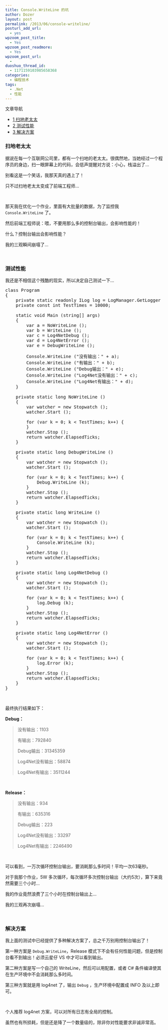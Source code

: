 ```yaml
---
title: Console.WriteLine 的坑
author: Dozer
layout: post
permalink: /2013/06/console-writeline/
posturl_add_url:
  - yes
wpzoom_post_title:
  - Yes
wpzoom_post_readmore:
  - Yes
wpzoom_post_url:
  - 
duoshuo_thread_id:
  - 1171159103985658368
categories:
  - 编程技术
tags:
  - .Net
  - 性能
---
```

<div id="toc_container" class="no_bullets">
  <p class="toc_title">
    文章导航
  </p>
  
  <ul class="toc_list">
    <li>
      <a href="#i"><span class="toc_number toc_depth_1">1</span> 扫地老太太</a>
    </li>
    <li>
      <a href="#i-2"><span class="toc_number toc_depth_1">2</span> 测试性能</a>
    </li>
    <li>
      <a href="#i-3"><span class="toc_number toc_depth_1">3</span> 解决方案</a>
    </li>
  </ul>
</div>

### <span id="i">扫地老太太</span>

据说在每一个互联网公司里，都有一个扫地的老太太。很偶然地，当她经过一个程序员的身边，扫一眼屏幕上的代码，会低声提醒对方说：小心，栈溢出了…

别看这是一个笑话，我那天真的遇上了！

只不过扫地老太太变成了前端工程师…

&nbsp;

那天我在优化一个作业，里面有大批量的数据，为了监控我 `Console.WriteLine` 了。

然后前端工程师说：喂，不要用那么多的控制台输出，会影响性能的！

什么？控制台输出会影响性能？

我的三观瞬间崩塌了…

<!--more-->

&nbsp;

### <span id="i-2">测试性能</span>

我还是不相信这个残酷的现实，所以决定自己测试一下…

<pre class="lang:c# decode:true">class Program
{
	private static readonly ILog log = LogManager.GetLogger (typeof(Program));
	private const int TestTimes = 10000;

	static void Main (string[] args)
	{
		var a = NoWriteLine ();
		var b = WriteLine ();
		var c = Log4NetDebug ();
		var d = Log4NetError ();
		var e = DebugWriteLine ();

		Console.WriteLine ("没有输出：" + a);
		Console.WriteLine ("有输出：" + b);
		Console.WriteLine ("Debug输出：" + e);
		Console.WriteLine ("Log4Net没有输出：" + c);
		Console.WriteLine ("Log4Net有输出：" + d);
	}

	private static long NoWriteLine ()
	{
		var watcher = new Stopwatch ();
		watcher.Start ();

		for (var k = 0; k &lt; TestTimes; k++) {
		}
		watcher.Stop ();
		return watcher.ElapsedTicks;
	}

	private static long DebugWriteLine ()
	{
		var watcher = new Stopwatch ();
		watcher.Start ();

		for (var k = 0; k &lt; TestTimes; k++) {
			Debug.WriteLine (k);
		}
		watcher.Stop ();
		return watcher.ElapsedTicks;
	}

	private static long WriteLine ()
	{
		var watcher = new Stopwatch ();
		watcher.Start ();

		for (var k = 0; k &lt; TestTimes; k++) {
			Console.WriteLine (k);
		}
		watcher.Stop ();
		return watcher.ElapsedTicks;
	}

	private static long Log4NetDebug ()
	{
		var watcher = new Stopwatch ();
		watcher.Start ();

		for (var k = 0; k &lt; TestTimes; k++) {
			log.Debug (k);
		}
		watcher.Stop ();
		return watcher.ElapsedTicks;
	}

	private static long Log4NetError ()
	{
		var watcher = new Stopwatch ();
		watcher.Start ();

		for (var k = 0; k &lt; TestTimes; k++) {
			log.Error (k);
		}
		watcher.Stop ();
		return watcher.ElapsedTicks;
	}
}</pre>

&nbsp;

最终执行结果如下：

**Debug：**

> 没有输出：1103
> 
> 有输出：792840
> 
> Debug输出：31345359
> 
> Log4Net没有输出：58874
> 
> Log4Net有输出：3511244

&nbsp;

**Release：**

> 没有输出：934
> 
> 有输出：635316
> 
> Debug输出：223
> 
> Log4Net没有输出：33297
> 
> Log4Net有输出：2246490

&nbsp;

可以看到，一万次循环控制台输出，要消耗那么多时间！平均一次63毫秒。

对于我那个作业，5W 多次循环，每次循环多次控制台输出（大约5次），算下来竟然需要三个小时…

我的作业竟然浪费了三个小时在控制台输出上…

我的三观再次崩塌…

&nbsp;

### <span id="i-3">解决方案</span>

我上面的测试中已经提供了多种解决方案了，总之千万别用控制台输出了！

第一种方案是 `Debug.WriteLine`，Release 模式下不会有任何性能问题，但是控制台看不到输出！必须云星仔 VS 中才可以看到输出。

第二种方案是写一个自己的 WriteLine，然后可以用配置，或者 C# 条件编译使其在生产环境中不会消耗那么多时间。

第三种方案就是用 log4net 了，输出 `Debug` ，生产环境中配置成 INFO 及以上即可。

&nbsp;

个人推荐 log4net 方案，可以对所有日志有全局的控制。

虽然也有所损耗，但是还是降了一个数量级的，除非你对性能要求非诚非常高。